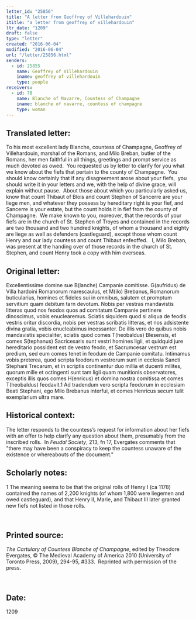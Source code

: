 ```yaml
---
letter_id: "25856"
title: "A letter from Geoffrey of Villehardouin"
ititle: "a letter from geoffrey of villehardouin"
ltr_date: "1209"
draft: false
type: "letter"
created: "2016-06-04"
modified: "2016-06-04"
url: "/letter/25856.html"
senders:
  - id: 25855
    name: Geoffrey of Villehardouin
    iname: geoffrey of villehardouin
    type: people
receivers:
  - id: 78
    name: Blanche of Navarre, Countess of Champagne
    iname: blanche of navarre, countess of champagne
    type: woman
---
```

<h2> Translated letter:</h2><p>To his most excellent lady Blanche, countess of Champagne, Geoffrey of Villehardouin, marshal of the Romans, and Milo Breban, butler of the Romans, her men faithful in all things, greetings and prompt service as much devoted as owed.&nbsp; You requested us by letter to clarify for you what we know about the fiefs that pertain to the county of Champagne.&nbsp; You should know certainly that if any disagreement arose about your fiefs, &nbsp;you should write it in your letters and we, with the help of divine grace, will explain without pause.&nbsp; About those about which you particularly asked us, know that count Thibaut of Blois and count Stephen of Sancerre are your liege men, and whatever they possess by hereditary right is your fief, and Sancerre is your estate, but the count holds it in fief from the county of Champagne.&nbsp; We make known to you, moreover, that the records of your fiefs are in the church of St. Stephen of Troyes and contained in the records are two thousand and two hundred knights, of whom a thousand and eighty are liege as well as defenders (castleguard), except those whom count Henry and our lady countess and count Thibaut enfeoffed.&nbsp;&nbsp; I, Milo Breban, was present at the handing over of those records in the church of St. Stephen, and count Henry took a copy with him overseas.<i> </i></p><h2 class="mt-4"> Original letter:</h2><p>Excellentissime domine sue B(lanche) Campanie comitisse. G(aufridus) de Villa hardoini Romanorum marescaulus, et M(ilo) Brebanus, Romanorum buticularius, homines et fideles sui in omnibus, salutem et promptum servitium quam debitum tarn devotum. Nobis per vestras mandavistis litteras quod nos feodos quos ad comitatum Campanie pertinere dinoscimus, vobis enuclearemus. Sciatis siquidem quod si aliqua de feodis vestris oritur discordia, nobis per vestras scribatis litteras, et nos adsistente divina gratia, vobis enucleabimus incessanter. De illis vero de quibus nobis mandavistis specialiter, sciatis quod comes T(heobaldus) Blesensis, et comes S(tephanus) Sacricesaris sunt vestri homines ligii, et quidquid jure hereditario possident est de vestro feodo, et Sacrumcesar vestrum est predium, sed eum comes tenet in feodum de Campanie comitatu. Intimamus vobis preterea, quod scripta feodorum vestrorum sunt in ecclesia Sancti Stephani Trecarum, et in scriptis continentur duo millia et ducenti milites, quorum mille et octingenti sunt tam ligii quam munitionis observatores, exceptis illis quos comes H(enricus) et domina nostra comitissa et comes T(heobaldus) feodavit.1 Ad tradendum vero scripta feodorum in ecclesiam Beati Stephani, ego Milo Brebanus interfui, et comes Henricus secum tulit exemplarium ultra mare.&nbsp;</p><h2 class="mt-4"> Historical context:</h2><p>The letter responds to the countess’s request for information about her fiefs with an offer to help clarify any question about them, presumably from the inscribed rolls.&nbsp; In <i>Feudal Society</i>, 213, fn 17, Evergates comments that "there may have been a conspiracy to keep the countess unaware of the existence or whereabouts of the document."&nbsp;</p><h2 class="mt-4"> Scholarly notes:</h2><p>1&nbsp;The meaning seems to be that the original rolls of Henry I (ca 1178) contained the names of 2,200 knights (of whom 1,800 were liegemen and owed castleguard), and that Henry II, Marie, and Thibaut III later granted new fiefs not listed in those rolls.</p><p>&nbsp;</p><h2 class="mt-4"> Printed source:</h2><p><i>The Cartulary of Countess Blanche of Champagne</i>, edited by Theodore Evergates, © The Medieval Academy of America 2010 (University of Toronto Press, 2009), 294-95, #333.&nbsp; Reprinted with permission of the press.</p><p>&nbsp;</p><h2 class="mt-4"> Date:</h2>1209